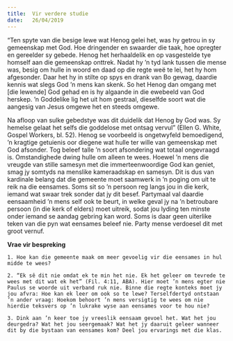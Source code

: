 ```yaml
---
title:  Vir verdere studie
date:   26/04/2019
---
```


“Ten spyte van die besige lewe wat Henog gelei het, was hy getrou in sy gemeenskap met God. Hoe dringender en swaarder die taak, hoe opregter en gereelder sy gebede. Henog het herhaaldelik en op vasgestelde tye homself aan die gemeenskap onttrek. Nadat hy ’n tyd lank tussen die mense was, besig om hulle in woord en daad op die regte weë te lei, het hy hom afgesonder. Daar het hy in stilte op spys en drank van Bo gewag, daardie kennis wat slegs God ’n mens kan skenk. So het Henog dan omgang met [die lewende] God gehad en is hy algaande in die ewebeeld van God herskep. ’n Goddelike lig het uit hom gestraal, dieselfde soort wat die aangesig van Jesus omgewe het en steeds omgewe. 

Na afloop van sulke gebedstye was dit duidelik dat Henog by God was. Sy hemelse gelaat het selfs die goddelose met ontsag vervul” (Ellen G. White, Gospel Workers, bl. 52). Henog se voorbeeld is ongetwyfeld bemoedigend, ’n kragtige getuienis oor diegene wat hulle ter wille van gemeenskap met God afsonder. Tog beleef talle ’n soort afsondering wat totaal ongevraagd is. Omstandighede dwing hulle om alleen te wees. Hoewel ’n mens die vreugde van stille samesyn met die immerteenwoordige God kan geniet, smag jy somtyds na menslike kameraadskap en samesyn. Dit is dus van kardinale belang dat die gemeente moet saamwerk in ’n poging om uit te reik na die eensames. Soms sit so ’n persoon reg langs jou in die kerk, iemand wat swaar trek sonder dat jy dit besef. Partymaal val daardie eensaamheid ’n mens self ook te beurt, in welke geval jy na ’n betroubare persoon (in die kerk of elders) moet uitreik, sodat jou lyding ten minste onder iemand se aandag gebring kan word. Soms is daar geen uiterlike teken van die pyn wat eensames beleef nie. Party mense verdoesel dit met groot vernuf. 

**Vrae vir bespreking** 

`1. Hoe kan die gemeente maak om meer gevoelig vir die eensames in hul midde te wees?` 

`2. “Ek sê dit nie omdat ek te min het nie. Ek het geleer om tevrede te wees met dit wat ek het” (Fil. 4:11, ABA). Hier moet ’n mens egter nie Paulus se woorde uit verband ruk nie. Binne die regte konteks moet jy jou afvra: Hoe kan ek leer om ook so te lewe? Terselfdertyd ontstaan ’n ander vraag: Hoekom behoort ’n mens versigtig te wees om nie hierdie teksvers op ’n lukrake wyse aan eensames voor te hou nie?` 

`3. Dink aan ’n keer toe jy vreeslik eensaam gevoel het. Wat het jou deurgedra? Wat het jou seergemaak? Wat het jy daaruit geleer wanneer dit by die bystaan van eensames kom? Deel jou ervarings met die klas.`